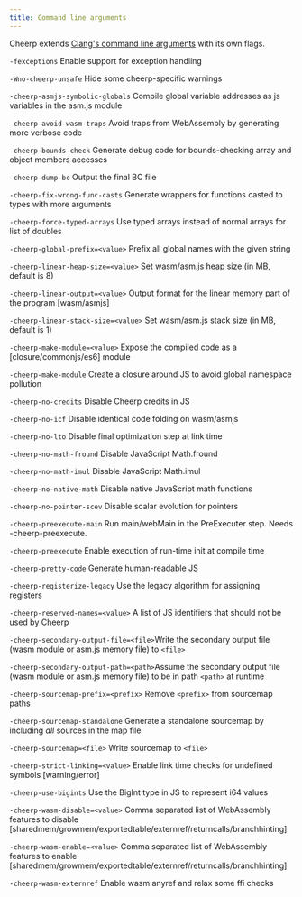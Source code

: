 ```yaml
---
title: Command line arguments
---
```


Cheerp extends [Clang's command line arguments](https://clang.llvm.org/docs/ClangCommandLineReference.html) with its own flags.

`-fexceptions` Enable support for exception handling

`-Wno-cheerp-unsafe` Hide some cheerp-specific warnings

`-cheerp-asmjs-symbolic-globals` Compile global variable addresses as js variables in the asm.js module

`-cheerp-avoid-wasm-traps` Avoid traps from WebAssembly by generating more verbose code

`-cheerp-bounds-check` Generate debug code for bounds-checking array and object members accesses

`-cheerp-dump-bc` Output the final BC file

`-cheerp-fix-wrong-func-casts` Generate wrappers for functions casted to types with more arguments

`-cheerp-force-typed-arrays` Use typed arrays instead of normal arrays for list of doubles

`-cheerp-global-prefix=<value>` Prefix all global names with the given string

`-cheerp-linear-heap-size=<value>` Set wasm/asm.js heap size (in MB, default is 8)

`-cheerp-linear-output=<value>` Output format for the linear memory part of the program [wasm/asmjs]

`-cheerp-linear-stack-size=<value>` Set wasm/asm.js stack size (in MB, default is 1)

`-cheerp-make-module=<value>` Expose the compiled code as a [closure/commonjs/es6] module

`-cheerp-make-module` Create a closure around JS to avoid global namespace pollution

`-cheerp-no-credits` Disable Cheerp credits in JS

`-cheerp-no-icf` Disable identical code folding on wasm/asmjs

`-cheerp-no-lto` Disable final optimization step at link time

`-cheerp-no-math-fround` Disable JavaScript Math.fround

`-cheerp-no-math-imul` Disable JavaScript Math.imul

`-cheerp-no-native-math` Disable native JavaScript math functions

`-cheerp-no-pointer-scev` Disable scalar evolution for pointers

`-cheerp-preexecute-main` Run main/webMain in the PreExecuter step. Needs -cheerp-preexecute.

`-cheerp-preexecute` Enable execution of run-time init at compile time

`-cheerp-pretty-code` Generate human-readable JS

`-cheerp-registerize-legacy` Use the legacy algorithm for assigning registers

`-cheerp-reserved-names=<value>` A list of JS identifiers that should not be used by Cheerp

`-cheerp-secondary-output-file=<file>`Write the secondary output file (wasm module or asm.js memory file) to `<file>`

`-cheerp-secondary-output-path=<path>`Assume the secondary output file (wasm module or asm.js memory file) to be in path `<path>` at runtime

`-cheerp-sourcemap-prefix=<prefix>` Remove `<prefix>` from sourcemap paths

`-cheerp-sourcemap-standalone` Generate a standalone sourcemap by including _all_ sources in the map file

`-cheerp-sourcemap=<file>` Write sourcemap to `<file>`

`-cheerp-strict-linking=<value>` Enable link time checks for undefined symbols [warning/error]

`-cheerp-use-bigints` Use the BigInt type in JS to represent i64 values

`-cheerp-wasm-disable=<value>` Comma separated list of WebAssembly features to disable [sharedmem/growmem/exportedtable/externref/returncalls/branchhinting]

`-cheerp-wasm-enable=<value>` Comma separated list of WebAssembly features to enable [sharedmem/growmem/exportedtable/externref/returncalls/branchhinting]

`-cheerp-wasm-externref` Enable wasm anyref and relax some ffi checks
